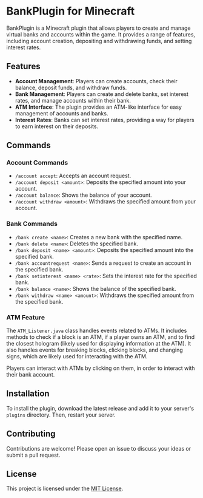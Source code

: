 # BankPlugin for Minecraft

BankPlugin is a Minecraft plugin that allows players to create and manage
virtual banks and accounts within the game. It provides a range of
features, including account creation, depositing and withdrawing funds,
and setting interest rates.

## Features

- **Account Management**: Players can create accounts, check their
balance, deposit funds, and withdraw funds.
- **Bank Management**: Players can create and delete banks, set interest
rates, and manage accounts within their bank.
- **ATM Interface**: The plugin provides an ATM-like interface for easy
management of accounts and banks.
- **Interest Rates**: Banks can set interest rates, providing a way for
players to earn interest on their deposits.

## Commands

### Account Commands

- `/account accept`: Accepts an account request.
- `/account deposit <amount>`: Deposits the specified amount into your
account.
- `/account balance`: Shows the balance of your account.
- `/account withdraw <amount>`: Withdraws the specified amount from your
account.

### Bank Commands

- `/bank create <name>`: Creates a new bank with the specified name.
- `/bank delete <name>`: Deletes the specified bank.
- `/bank deposit <name> <amount>`: Deposits the specified amount into the
specified bank.
- `/bank accountrequest <name>`: Sends a request to create an account in
the specified bank.
- `/bank setinterest <name> <rate>`: Sets the interest rate for the
specified bank.
- `/bank balance <name>`: Shows the balance of the specified bank.
- `/bank withdraw <name> <amount>`: Withdraws the specified amount from
the specified bank.

### ATM Feature

The `ATM_Listener.java` class handles events related to ATMs. It includes
methods to check if a block is an ATM, if a player owns an ATM, and to
find the closest hologram (likely used for displaying information at the
ATM). It also handles events for breaking blocks, clicking blocks, and
changing signs, which are likely used for interacting with the ATM.

Players can interact with ATMs by clicking on them,
in order to interact with their bank account.

## Installation

To install the plugin, download the latest release and add it to your
server's `plugins` directory. Then, restart your server.

## Contributing

Contributions are welcome! Please open an issue to discuss your ideas or
submit a pull request.

## License

This project is licensed under the [MIT License](LICENSE).
